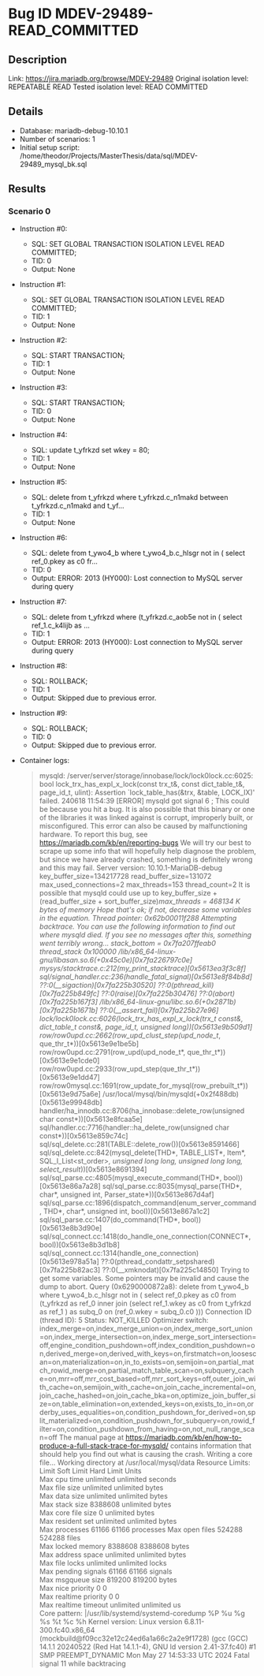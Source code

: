 # Bug ID MDEV-29489-READ_COMMITTED

## Description

Link:                     https://jira.mariadb.org/browse/MDEV-29489
Original isolation level: REPEATABLE READ
Tested isolation level:   READ COMMITTED


## Details
 * Database: mariadb-debug-10.10.1
 * Number of scenarios: 1
 * Initial setup script: /home/theodor/Projects/MasterThesis/data/sql/MDEV-29489_mysql_bk.sql

## Results
### Scenario 0
 * Instruction #0:
     - SQL:  SET GLOBAL TRANSACTION ISOLATION LEVEL READ COMMITTED;
     - TID: 0
     - Output: None
 * Instruction #1:
     - SQL:  SET GLOBAL TRANSACTION ISOLATION LEVEL READ COMMITTED;
     - TID: 1
     - Output: None
 * Instruction #2:
     - SQL:  START TRANSACTION;
     - TID: 1
     - Output: None
 * Instruction #3:
     - SQL:  START TRANSACTION;
     - TID: 0
     - Output: None
 * Instruction #4:
     - SQL:  update t_yfrkzd set wkey = 80;
     - TID: 1
     - Output: None
 * Instruction #5:
     - SQL:  delete from t_yfrkzd where t_yfrkzd.c_n1makd between t_yfrkzd.c_n1makd and t_yf...
     - TID: 1
     - Output: None
 * Instruction #6:
     - SQL:  delete from t_ywo4_b where t_ywo4_b.c_hlsgr not in ( select ref_0.pkey as c0 fr...
     - TID: 0
     - Output: ERROR: 2013 (HY000): Lost connection to MySQL server during query
 * Instruction #7:
     - SQL:  delete from t_yfrkzd where (t_yfrkzd.c_aob5e not in ( select ref_1.c_k4lijb as ...
     - TID: 1
     - Output: ERROR: 2013 (HY000): Lost connection to MySQL server during query
 * Instruction #8:
     - SQL:  ROLLBACK;
     - TID: 1
     - Output: Skipped due to previous error.
 * Instruction #9:
     - SQL:  ROLLBACK;
     - TID: 0
     - Output: Skipped due to previous error.

 * Container logs:
   > mysqld: /server/server/storage/innobase/lock/lock0lock.cc:6025: bool lock_trx_has_expl_x_lock(const trx_t&, const dict_table_t&, page_id_t, ulint): Assertion `lock_table_has(&trx, &table, LOCK_IX)' failed.
   > 240618 11:54:39 [ERROR] mysqld got signal 6 ;
   > This could be because you hit a bug. It is also possible that this binary
   > or one of the libraries it was linked against is corrupt, improperly built,
   > or misconfigured. This error can also be caused by malfunctioning hardware.
   > To report this bug, see https://mariadb.com/kb/en/reporting-bugs
   > We will try our best to scrape up some info that will hopefully help
   > diagnose the problem, but since we have already crashed, 
   > something is definitely wrong and this may fail.
   > Server version: 10.10.1-MariaDB-debug
   > key_buffer_size=134217728
   > read_buffer_size=131072
   > max_used_connections=2
   > max_threads=153
   > thread_count=2
   > It is possible that mysqld could use up to 
   > key_buffer_size + (read_buffer_size + sort_buffer_size)*max_threads = 468134 K  bytes of memory
   > Hope that's ok; if not, decrease some variables in the equation.
   > Thread pointer: 0x62b00011f288
   > Attempting backtrace. You can use the following information to find out
   > where mysqld died. If you see no messages after this, something went
   > terribly wrong...
   > stack_bottom = 0x7fa207ffeab0 thread_stack 0x100000
   > /lib/x86_64-linux-gnu/libasan.so.6(+0x45c0e)[0x7fa226797c0e]
   > mysys/stacktrace.c:212(my_print_stacktrace)[0x5613ea3f3c8f]
   > sql/signal_handler.cc:236(handle_fatal_signal)[0x5613e8f84b8d]
   > ??:0(__sigaction)[0x7fa225b30520]
   > ??:0(pthread_kill)[0x7fa225b849fc]
   > ??:0(raise)[0x7fa225b30476]
   > ??:0(abort)[0x7fa225b167f3]
   > /lib/x86_64-linux-gnu/libc.so.6(+0x2871b)[0x7fa225b1671b]
   > ??:0(__assert_fail)[0x7fa225b27e96]
   > lock/lock0lock.cc:6026(lock_trx_has_expl_x_lock(trx_t const&, dict_table_t const&, page_id_t, unsigned long))[0x5613e9b509d1]
   > row/row0upd.cc:2662(row_upd_clust_step(upd_node_t*, que_thr_t*))[0x5613e9e1be5b]
   > row/row0upd.cc:2791(row_upd(upd_node_t*, que_thr_t*))[0x5613e9e1cde0]
   > row/row0upd.cc:2933(row_upd_step(que_thr_t*))[0x5613e9e1dd47]
   > row/row0mysql.cc:1691(row_update_for_mysql(row_prebuilt_t*))[0x5613e9d75a6e]
   > /usr/local/mysql/bin/mysqld(+0x2f488db)[0x5613e99948db]
   > handler/ha_innodb.cc:8706(ha_innobase::delete_row(unsigned char const*))[0x5613e8fcaa5e]
   > sql/handler.cc:7716(handler::ha_delete_row(unsigned char const*))[0x5613e859c74c]
   > sql/sql_delete.cc:281(TABLE::delete_row())[0x5613e8591466]
   > sql/sql_delete.cc:842(mysql_delete(THD*, TABLE_LIST*, Item*, SQL_I_List<st_order>*, unsigned long long, unsigned long long, select_result*))[0x5613e8691394]
   > sql/sql_parse.cc:4805(mysql_execute_command(THD*, bool))[0x5613e86a7a28]
   > sql/sql_parse.cc:8035(mysql_parse(THD*, char*, unsigned int, Parser_state*))[0x5613e867d4af]
   > sql/sql_parse.cc:1896(dispatch_command(enum_server_command, THD*, char*, unsigned int, bool))[0x5613e867a1c2]
   > sql/sql_parse.cc:1407(do_command(THD*, bool))[0x5613e8b3d90e]
   > sql/sql_connect.cc:1418(do_handle_one_connection(CONNECT*, bool))[0x5613e8b3d1b8]
   > sql/sql_connect.cc:1314(handle_one_connection)[0x5613e978a51a]
   > ??:0(pthread_condattr_setpshared)[0x7fa225b82ac3]
   > ??:0(__xmknodat)[0x7fa225c14850]
   > Trying to get some variables.
   > Some pointers may be invalid and cause the dump to abort.
   > Query (0x6290000872a8): delete from t_ywo4_b where t_ywo4_b.c_hlsgr not in ( select ref_0.pkey as c0 from (t_yfrkzd as ref_0 inner join (select ref_1.wkey as c0 from t_yfrkzd as ref_1 ) as subq_0 on (ref_0.wkey = subq_0.c0 )))
   > Connection ID (thread ID): 5
   > Status: NOT_KILLED
   > Optimizer switch: index_merge=on,index_merge_union=on,index_merge_sort_union=on,index_merge_intersection=on,index_merge_sort_intersection=off,engine_condition_pushdown=off,index_condition_pushdown=on,derived_merge=on,derived_with_keys=on,firstmatch=on,loosescan=on,materialization=on,in_to_exists=on,semijoin=on,partial_match_rowid_merge=on,partial_match_table_scan=on,subquery_cache=on,mrr=off,mrr_cost_based=off,mrr_sort_keys=off,outer_join_with_cache=on,semijoin_with_cache=on,join_cache_incremental=on,join_cache_hashed=on,join_cache_bka=on,optimize_join_buffer_size=on,table_elimination=on,extended_keys=on,exists_to_in=on,orderby_uses_equalities=on,condition_pushdown_for_derived=on,split_materialized=on,condition_pushdown_for_subquery=on,rowid_filter=on,condition_pushdown_from_having=on,not_null_range_scan=off
   > The manual page at https://mariadb.com/kb/en/how-to-produce-a-full-stack-trace-for-mysqld/ contains
   > information that should help you find out what is causing the crash.
   > Writing a core file...
   > Working directory at /usr/local/mysql/data
   > Resource Limits:
   > Limit                     Soft Limit           Hard Limit           Units     
   > Max cpu time              unlimited            unlimited            seconds   
   > Max file size             unlimited            unlimited            bytes     
   > Max data size             unlimited            unlimited            bytes     
   > Max stack size            8388608              unlimited            bytes     
   > Max core file size        0                    unlimited            bytes     
   > Max resident set          unlimited            unlimited            bytes     
   > Max processes             61166                61166                processes 
   > Max open files            524288               524288               files     
   > Max locked memory         8388608              8388608              bytes     
   > Max address space         unlimited            unlimited            bytes     
   > Max file locks            unlimited            unlimited            locks     
   > Max pending signals       61166                61166                signals   
   > Max msgqueue size         819200               819200               bytes     
   > Max nice priority         0                    0                    
   > Max realtime priority     0                    0                    
   > Max realtime timeout      unlimited            unlimited            us        
   > Core pattern: |/usr/lib/systemd/systemd-coredump %P %u %g %s %t %c %h
   > Kernel version: Linux version 6.8.11-300.fc40.x86_64 (mockbuild@f09cc32e12c24ed6a1a66c2a2e9f1728) (gcc (GCC) 14.1.1 20240522 (Red Hat 14.1.1-4), GNU ld version 2.41-37.fc40) #1 SMP PREEMPT_DYNAMIC Mon May 27 14:53:33 UTC 2024
   > Fatal signal 11 while backtracing
